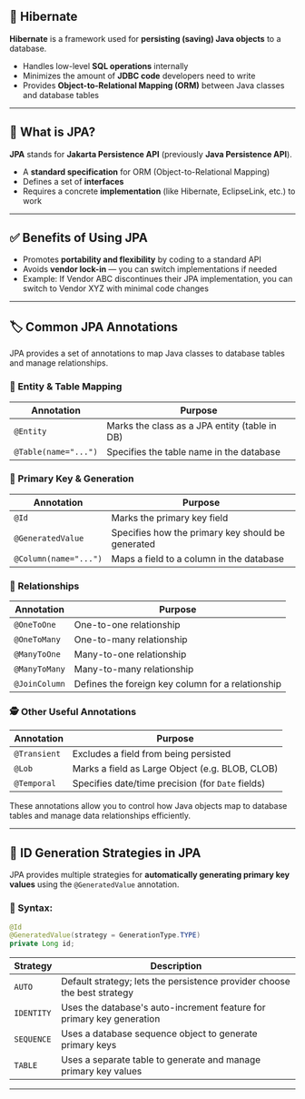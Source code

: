 ## 💾 Hibernate

**Hibernate** is a framework used for **persisting (saving) Java objects** to a database.

- Handles low-level **SQL operations** internally
- Minimizes the amount of **JDBC code** developers need to write
- Provides **Object-to-Relational Mapping (ORM)** between Java classes and database tables

---

## 📘 What is JPA?

**JPA** stands for **Jakarta Persistence API** (previously **Java Persistence API**).

- A **standard specification** for ORM (Object-to-Relational Mapping)
- Defines a set of **interfaces**
- Requires a concrete **implementation** (like Hibernate, EclipseLink, etc.) to work

---

## ✅ Benefits of Using JPA

- Promotes **portability and flexibility** by coding to a standard API
- Avoids **vendor lock-in** — you can switch implementations if needed
- Example: If Vendor ABC discontinues their JPA implementation, you can switch to Vendor XYZ with minimal code changes

---
## 🏷️ Common JPA Annotations

JPA provides a set of annotations to map Java classes to database tables and manage relationships.

### 📄 Entity & Table Mapping
| Annotation        | Purpose                                           |
|-------------------|---------------------------------------------------|
| `@Entity`         | Marks the class as a JPA entity (table in DB)     |
| `@Table(name="...")` | Specifies the table name in the database       |

### 🔑 Primary Key & Generation
| Annotation        | Purpose                                               |
|-------------------|-------------------------------------------------------|
| `@Id`             | Marks the primary key field                           |
| `@GeneratedValue` | Specifies how the primary key should be generated     |
| `@Column(name="...")` | Maps a field to a column in the database          |

### 🔁 Relationships
| Annotation        | Purpose                                         |
|-------------------|-------------------------------------------------|
| `@OneToOne`       | One-to-one relationship                        |
| `@OneToMany`      | One-to-many relationship                       |
| `@ManyToOne`      | Many-to-one relationship                       |
| `@ManyToMany`     | Many-to-many relationship                      |
| `@JoinColumn`     | Defines the foreign key column for a relationship |

### 🕵️ Other Useful Annotations
| Annotation        | Purpose                                            |
|-------------------|----------------------------------------------------|
| `@Transient`      | Excludes a field from being persisted              |
| `@Lob`            | Marks a field as Large Object (e.g. BLOB, CLOB)    |
| `@Temporal`       | Specifies date/time precision (for `Date` fields)  |

These annotations allow you to control how Java objects map to database tables and manage data relationships efficiently.

---
## 🔑 ID Generation Strategies in JPA

JPA provides multiple strategies for **automatically generating primary key values** using the `@GeneratedValue` annotation.

### 🧩 Syntax:
```java
@Id
@GeneratedValue(strategy = GenerationType.TYPE)
private Long id;
```
| Strategy         | Description                                                                 |
|------------------|-----------------------------------------------------------------------------|
| `AUTO`           | Default strategy; lets the persistence provider choose the best strategy    |
| `IDENTITY`       | Uses the database's auto-increment feature for primary key generation       |
| `SEQUENCE`       | Uses a database sequence object to generate primary keys                    |
| `TABLE`          | Uses a separate table to generate and manage primary key values             |

---
